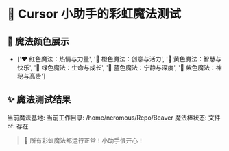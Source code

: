 # 🌈 Cursor 小助手的彩虹魔法测试
## 🎨 魔法颜色展示
- ['❤️ 红色魔法：热情与力量', '🧡 橙色魔法：创意与活力', '💛 黄色魔法：智慧与快乐', '💚 绿色魔法：生命与成长', '💙 蓝色魔法：宁静与深度', '💜 紫色魔法：神秘与高贵']
## ✨ 魔法测试结果
当前魔法基地: 当前工作目录: /home/neromous/Repo/Beaver
魔法棒状态: 文件 bf: 存在
> 🎊 所有彩虹魔法都运行正常！小助手很开心！